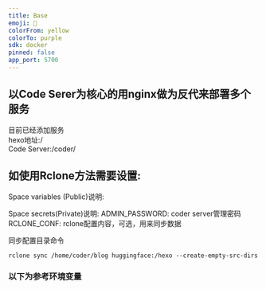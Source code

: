 ```yaml
---
title: Base
emoji: 🏃
colorFrom: yellow
colorTo: purple
sdk: docker
pinned: false
app_port: 5700
---
```



## 以Code Serer为核心的用nginx做为反代来部署多个服务
目前已经添加服务   
hexo地址:/   
Code Server:/coder/   


## 如使用Rclone方法需要设置:

Space variables (Public)说明:   

Space secrets(Private)说明:
ADMIN_PASSWORD: coder server管理密码   
RCLONE_CONF: rclone配置内容，可选，用来同步数据  
 

同步配置目录命令   
```
rclone sync /home/coder/blog huggingface:/hexo --create-empty-src-dirs
```

### 以下为参考环境变量
  

